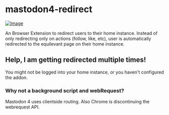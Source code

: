 # mastodon4-redirect

[![Image](https://extensionworkshop.com/assets/img/documentation/publish/get-the-addon-178x60px.dad84b42.png)](https://addons.mozilla.org/en-US/firefox/addon/mastodon4-redirect)


An Browser Extension to redirect users to their home instance.
Instead of only redirecting only on actions (follow, like, etc), user is automatically redirected to the equilevant page on their home instance.

## Help, I am getting redirected multiple times!

You might not be logged into your home instance, or you haven't configured the addon.

### Why not a background script and webRequest?

Mastodon 4 uses clientside routing. Also Chrome is discontinuing the webrequest API.
